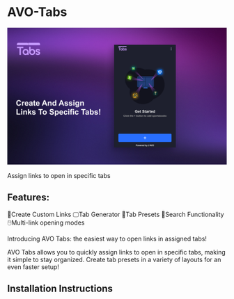 # AVO-Tabs

![Header Image](images/Header.png)

Assign links to open in specific tabs

## Features:
📝Create Custom Links
🖵Tab Generator
📁Tab Presets
🔎Search Functionality
🖱️Multi-link opening modes

Introducing AVO Tabs: the easiest way to open links in assigned tabs!

AVO Tabs allows you to quickly assign links to open in specific tabs, making it simple to stay organized. Create tab presets in a variety of layouts for an even faster setup!


## Installation Instructions
